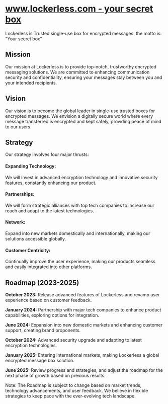 # [www.lockerless.com - your secret box](https://www.lockerless.com/)

Lockerless is Trusted single-use box for encrypted messages. the motto is: "Your secret box"


## Mission

Our mission at Lockerless is to provide top-notch, trustworthy encrypted messaging solutions. 
We are committed to enhancing communication security and confidentiality, ensuring your messages stay between you and your intended recipients.


## Vision

Our vision is to become the global leader in single-use trusted boxes for encrypted messages. 
We envision a digitally secure world where every message transferred is encrypted and kept safely, providing peace of mind to our users.


## Strategy

Our strategy involves four major thrusts: 

#### Expanding Technology:
We will invest in advanced encryption technology and innovative security features, constantly enhancing our product.

#### Partnerships:
We will form strategic alliances with top tech companies to increase our reach and adapt to the latest technologies.

#### Network:
Expand into new markets domestically and internationally, making our solutions accessible globally.

#### Customer Centricity:
Continually improve the user experience, making our products seamless and easily integrated into other platforms.


## Roadmap (2023-2025)

**October 2023:** 
Release advanced features of Lockerless and revamp user experience based on customer feedback.

**January 2024:** 
Partnership with major tech companies to enhance product capabilities, exploring options for integration.

**June 2024:** 
Expansion into new domestic markets and enhancing customer support, creating brand proponents.

**October 2024:** 
Advanced security upgrade and adapting to latest encryption technologies.

**January 2025:** 
Entering international markets, making Lockerless a global encrypted message box solution.

**June 2025:** 
Review progress and strategies, and adjust the roadmap for the next phase of growth based on previous results.

Note: The Roadmap is subject to change based on market trends, technology advancements, and user feedback. We believe in flexible strategies to keep pace with the ever-evolving tech landscape.



